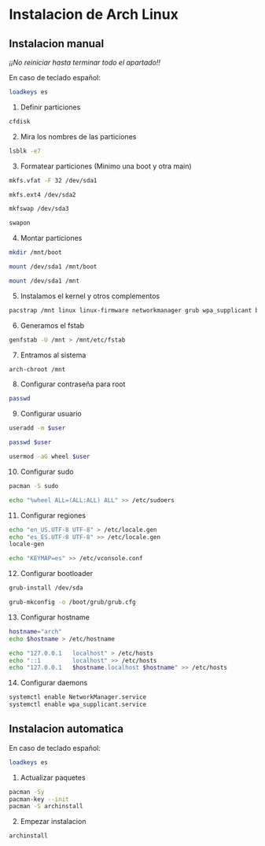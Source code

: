 # Instalacion de Arch Linux

## Instalacion manual

*¡¡No reiniciar hasta terminar todo el apartado!!*

En caso de teclado español:

```bash
loadkeys es
```

1. Definir particiones

```bash
cfdisk
```

2. Mira los nombres de las particiones

```bash
lsblk -e7
```

3. Formatear particiones (Minimo una boot y otra main)

```bash
mkfs.vfat -F 32 /dev/sda1

mkfs.ext4 /dev/sda2

mkfswap /dev/sda3

swapon
```

4. Montar particiones


```bash
mkdir /mnt/boot

mount /dev/sda1 /mnt/boot

mount /dev/sda1 /mnt
```

5. Instalamos el kernel y otros complementos

```bash
pacstrap /mnt linux linux-firmware networkmanager grub wpa_supplicant base base-devel
```

6. Generamos el fstab

```bash
genfstab -U /mnt > /mnt/etc/fstab
```

7. Entramos al sistema

```bash
arch-chroot /mnt
```

8. Configurar contraseña para root

```bash
passwd
```

9. Configurar usuario

```bash
useradd -m $user

passwd $user

usermod -aG wheel $user
```

10. Configurar sudo

```bash
pacman -S sudo
```

```bash
echo "%wheel ALL=(ALL:ALL) ALL" >> /etc/sudoers
```

11. Configurar regiones

```bash
echo "en_US.UTF-8 UTF-8" > /etc/locale.gen
echo "es_ES.UTF-8 UTF-8" >> /etc/locale.gen
locale-gen
```

```bash
echo "KEYMAP=es" >> /etc/vconsole.conf
```

12. Configurar bootloader


```bash
grub-install /dev/sda

grub-mkconfig -o /boot/grub/grub.cfg
```

13. Configurar hostname

```bash
hostname="arch"
echo $hostname > /etc/hostname

echo "127.0.0.1   localhost" > /etc/hosts
echo "::1         localhost" >> /etc/hosts
echo "127.0.0.1   $hostname.localhost $hostname" >> /etc/hosts
```

14. Configurar daemons

```bash
systemctl enable NetworkManager.service
systemctl enable wpa_supplicant.service
```

## Instalacion automatica

En caso de teclado español:

```bash
loadkeys es
```

1. Actualizar paquetes

```bash
pacman -Sy
pacman-key --init
pacman -S archinstall
```

2. Empezar instalacion

```bash
archinstall
```
